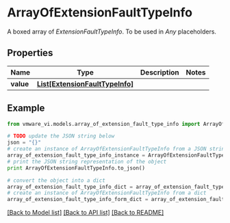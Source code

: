 # ArrayOfExtensionFaultTypeInfo

A boxed array of *ExtensionFaultTypeInfo*. To be used in *Any* placeholders. 

## Properties
Name | Type | Description | Notes
------------ | ------------- | ------------- | -------------
**value** | [**List[ExtensionFaultTypeInfo]**](ExtensionFaultTypeInfo.md) |  | 

## Example

```python
from vmware_vi.models.array_of_extension_fault_type_info import ArrayOfExtensionFaultTypeInfo

# TODO update the JSON string below
json = "{}"
# create an instance of ArrayOfExtensionFaultTypeInfo from a JSON string
array_of_extension_fault_type_info_instance = ArrayOfExtensionFaultTypeInfo.from_json(json)
# print the JSON string representation of the object
print ArrayOfExtensionFaultTypeInfo.to_json()

# convert the object into a dict
array_of_extension_fault_type_info_dict = array_of_extension_fault_type_info_instance.to_dict()
# create an instance of ArrayOfExtensionFaultTypeInfo from a dict
array_of_extension_fault_type_info_form_dict = array_of_extension_fault_type_info.from_dict(array_of_extension_fault_type_info_dict)
```
[[Back to Model list]](../README.md#documentation-for-models) [[Back to API list]](../README.md#documentation-for-api-endpoints) [[Back to README]](../README.md)


